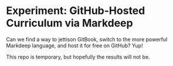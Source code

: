 Experiment: GitHub-Hosted Curriculum via Markdeep
==================================================

Can we find a way to jettison GitBook, switch to the more powerful Markdeep language, and host it
for free on GitHub? Yup!

This repo is temporary, but hopefully the results will not be.
